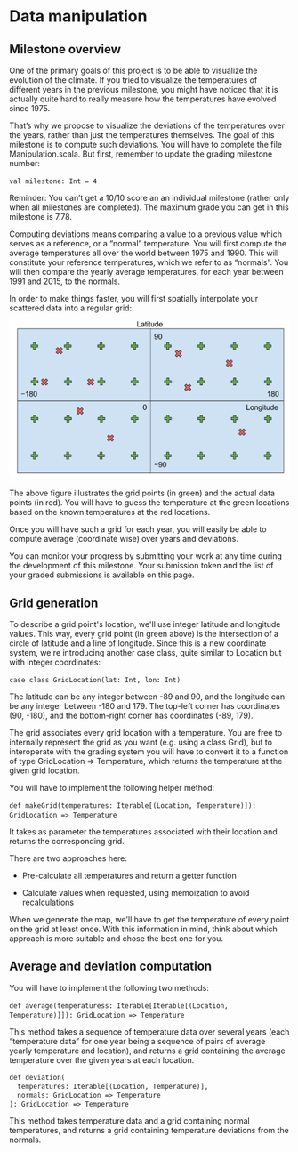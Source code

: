# Data manipulation

## Milestone overview
One of the primary goals of this project is to be able to visualize the evolution of the climate. If you tried to visualize the temperatures of different years in the previous milestone, you might have noticed that it is actually quite hard to really measure how the temperatures have evolved since 1975.

That’s why we propose to visualize the deviations of the temperatures over the years, rather than just the temperatures themselves. The goal of this milestone is to compute such deviations. You will have to complete the file Manipulation.scala. But first, remember to update the grading milestone number:

`val milestone: Int = 4`

Reminder: You can’t get a 10/10 score an an individual milestone (rather only when all milestones are completed). The maximum grade you can get in this milestone is 7.78.

Computing deviations means comparing a value to a previous value which serves as a reference, or a “normal” temperature. You will first compute the average temperatures all over the world between 1975 and 1990. This will constitute your reference temperatures, which we refer to as “normals”. You will then compare the yearly average temperatures, for each year between 1991 and 2015, to the normals.

In order to make things faster, you will first spatially interpolate your scattered data into a regular grid:

![grid](https://github.com/wxo15/EPFL-functional-programming-in-scala/blob/main/Course5/observatory/4.1-grid.svg)

The above figure illustrates the grid points (in green) and the actual data points (in red). You will have to guess the temperature at the green locations based on the known temperatures at the red locations.

Once you will have such a grid for each year, you will easily be able to compute average (coordinate wise) over years and deviations.

You can monitor your progress by submitting your work at any time during the development of this milestone. Your submission token and the list of your graded submissions is available on this page.

## Grid generation
To describe a grid point's location, we'll use integer latitude and longitude values. This way, every grid point (in green above) is the intersection of a circle of latitude and a line of longitude. Since this is a new coordinate system, we're introducing another case class, quite similar to Location but with integer coordinates:

`case class GridLocation(lat: Int, lon: Int)`

The latitude can be any integer between -89 and 90, and the longitude can be any integer between -180 and 179. The top-left corner has coordinates (90, -180), and the bottom-right corner has coordinates (-89, 179).

The grid associates every grid location with a temperature. You are free to internally represent the grid as you want (e.g. using a class Grid), but to interoperate with the grading system you will have to convert it to a function of type GridLocation => Temperature, which returns the temperature at the given grid location.

You will have to implement the following helper method:

`def makeGrid(temperatures: Iterable[(Location, Temperature)]): GridLocation => Temperature`

It takes as parameter the temperatures associated with their location and returns the corresponding grid.

There are two approaches here:

- Pre-calculate all temperatures and return a getter function

- Calculate values when requested, using memoization to avoid recalculations

When we generate the map, we'll have to get the temperature of every point on the grid at least once. With this information in mind, think about which approach is more suitable and chose the best one for you.

## Average and deviation computation
You will have to implement the following two methods:

`def average(temperaturess: Iterable[Iterable[(Location, Temperature)]]): GridLocation => Temperature`

This method takes a sequence of temperature data over several years (each “temperature data” for one year being a sequence of pairs of average yearly temperature and location), and returns a grid containing the average temperature over the given years at each location.

```
def deviation(
  temperatures: Iterable[(Location, Temperature)],
  normals: GridLocation => Temperature
): GridLocation => Temperature
```

This method takes temperature data and a grid containing normal temperatures, and returns a grid containing temperature deviations from the normals.



